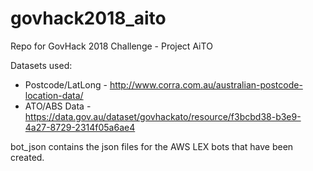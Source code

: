 # govhack2018_aito
Repo for GovHack 2018 Challenge - Project AiTO

Datasets used:

* Postcode/LatLong - http://www.corra.com.au/australian-postcode-location-data/
* ATO/ABS Data -https://data.gov.au/dataset/govhackato/resource/f3bcbd38-b3e9-4a27-8729-2314f05a6ae4

bot_json contains the json files for the AWS LEX bots that have been created.
